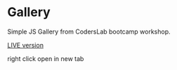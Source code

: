 # Gallery

Simple JS Gallery from CodersLab bootcamp workshop.

<a href="http://www.lechcirmirakis.pl/JS%20-%20Workshops/2_Gallery/" target="blank">LIVE version</a>

right click open in new tab
